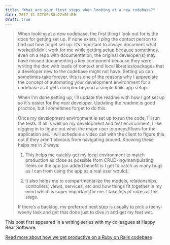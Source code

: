 ```yaml
---
title: "What are your first steps when looking at a new codebase?"
date: 2017-11-22T00:33:22+01:00
draft: true
---
```


> When looking at a new codebase, the first thing I look out for is the docs for getting set up. If none exists, I ping the contact person to find out how to get set up. It’s important to always document what worked/didn’t work for me while getting setup because sometimes, even on a repo with documentation, the original developer(s) may have missed documenting a key component because they were writing the doc with loads of context and local libraries/packages that a developer new to the codebase might not have. Setting up can sometimes take forever, this is one of the reasons why I appreciate the concept of automating your development environment for a codebase as it gets complex beyond a simple Rails app setup.

> When I'm done setting up, I’ll update the readme with how I got set up so it's easier for the next developer. Updating the readme is good practice, but I sometimes forget to do this.
>
> Once my development environment is set up to run the code, I’ll run the tests. If all is well on my development and test environment, I like digging in to figure out what the major user journeys/flows for the application are. I will schedule a video call with the client to figure this out if they aren't obvious from navigating around. Knowing these helps me in 2 ways:
>
> 1) This helps me quickly get my local environment to match production as close as possible from CRUD-ing/manipulating items on the app (an added benefit is I get to catch as many bugs as I can from using the app as a real user would). 
>
> 2) It also helps me to compartmentalize the models, relationships, controllers, views, services, etc and how things fit together in my mind which is super important for me. I take lots of notes at this stage.
>
> If there’s a backlog, my preferred next step is usually to pick a teeny-weeny task and get that done just to dive in and get my feet wet.

This post first appeared in a writing series with my colleagues at Happy Bear Software.

[Read more about how we get productive on a Ruby on Rails codebase](https://www.happybearsoftware.com/how-we-start-work-on-a-rails-codebase)

